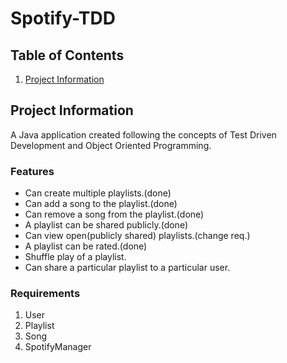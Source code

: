 # Spotify-TDD

## Table of Contents
1. [Project Information](#project-information)

## Project Information
A Java application created following the concepts of Test Driven Development and Object Oriented Programming.

### Features
* Can create multiple playlists.(done)
* Can add a song to the playlist.(done)
* Can remove a song from the playlist.(done)
* A playlist can be shared publicly.(done)
* Can view open(publicly shared) playlists.(change req.)
* A playlist can be rated.(done)
* Shuffle play of a playlist.
* Can share a particular playlist to a particular user.

### Requirements
1. User
2. Playlist
3. Song
4. SpotifyManager

